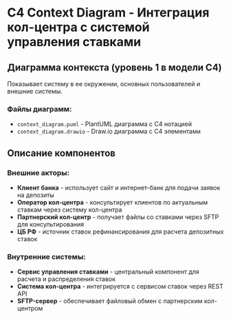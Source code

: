 # C4 Context Diagram - Интеграция кол-центра с системой управления ставками

## Диаграмма контекста (уровень 1 в модели C4)

Показывает систему в ее окружении, основных пользователей и внешние системы.

### Файлы диаграмм:
- `context_diagram.puml` - PlantUML диаграмма с C4 нотацией
- `context_diagram.drawio` - Draw.io диаграмма с C4 элементами

## Описание компонентов

### Внешние акторы:
- **Клиент банка** - использует сайт и интернет-банк для подачи заявок на депозиты
- **Оператор кол-центра** - консультирует клиентов по актуальным ставкам через систему кол-центра
- **Партнерский кол-центр** - получает файлы со ставками через SFTP для консультирования
- **ЦБ РФ** - источник ставок рефинансирования для расчета депозитных ставок

### Внутренние системы:
- **Сервис управления ставками** - центральный компонент для расчета и распределения ставок
- **Система кол-центра** - интегрируется с сервисом ставок через REST API
- **SFTP-сервер** - обеспечивает файловый обмен с партнерским кол-центром

